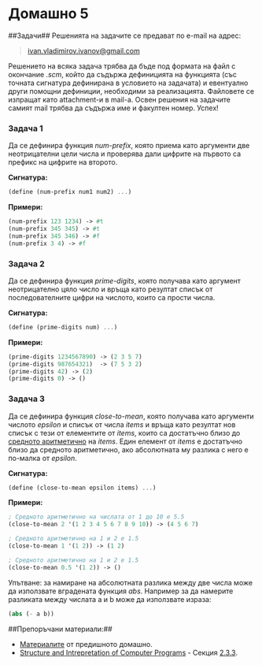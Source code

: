 Домашно 5
===========

##Задачи##
Решенията на задачите се предават по e-mail на адрес:

> ivan.vladimirov.ivanov@gmail.com

Решението на всяка задача трябва да бъде под формата на файл с окончание *.scm*, който да съдържа дефиницията на функцията (със точната сигнатура дефинирана в условието на задачата) и евентуално други помощни дефиниции, необходими за реализацията. Файловете се изпращат като attachment-и в mail-a. Освен решения на задачите самият mail трябва да съдържа име и факултен номер. Успех!


### Задача 1 ###
Да се дефинира функция *num-prefix*, която приема като аргументи две неотрицателни цели числа и проверява дали цифрите на първото са префикс на цифрите на второто.

**Сигнатура:**
```scheme
(define (num-prefix num1 num2) ...)
```

**Примери:**
```scheme
(num-prefix 123 1234) -> #t
(num-prefix 345 345) -> #t
(num-prefix 345 346) -> #f
(num-prefix 3 4) -> #f
```

### Задача 2 ###
Да се дефинира функция *prime-digits*, която получава като аргумент неотрицателно цяло число и връща като резултат списък от последователните цифри на числото, които са прости числа.

**Сигнатура:**
```scheme
(define (prime-digits num) ...)
```

**Примери:**
```scheme
(prime-digits 1234567890) -> (2 3 5 7)
(prime-digits 987654321)  -> (7 5 3 2)
(prime-digits 42) -> (2)
(prime-digits 0) -> ()
```

### Задача 3 ###
Да се дефинира функция *close-to-mean*, която получава като аргументи числото *epsilon* и списък от числа *items* и връща като резултат нов списък с тези от елементите от *items*, които са достатъчно близо до [средното аритметично](http://bg.wikipedia.org/wiki/%D0%A1%D1%80%D0%B5%D0%B4%D0%BD%D0%BE_%D0%B0%D1%80%D0%B8%D1%82%D0%BC%D0%B5%D1%82%D0%B8%D1%87%D0%BD%D0%BE) на *items*. Един елемент от *items* е достатъчно близо да средното аритметично, ако абсолютната му разлика с него е по-малка от *epsilon*.

**Сигнатура:**
```scheme
(define (close-to-mean epsilon items) ...)
```

**Примери:**
```scheme
; Средното аритметично на числата от 1 до 10 е 5.5
(close-to-mean 2 '(1 2 3 4 5 6 7 8 9 10)) -> (4 5 6 7)

; Средното аритметично на 1 и 2 е 1.5
(close-to-mean 1 '(1 2)) -> (1 2)

; Средното аритметично на 1 и 2 е 1.5
(close-to-mean 0.5 '(1 2)) -> ()
```

Упътване: за намиране на абсолютната разлика между две числа може да използвате вградената функция *abs*. Например за да намерите разликата между числата a и b може да използвате израза:

```scheme
(abs (- a b))
```

##Препоръчани материали:##

* [Материалите](https://github.com/IvanIvanov/fp2013/blob/master/lab1/homework4/README.md#%D0%9F%D1%80%D0%B5%D0%BF%D0%BE%D1%80%D1%8A%D1%87%D0%B0%D0%BD%D0%B8-%D0%BC%D0%B0%D1%82%D0%B5%D1%80%D0%B8%D0%B0%D0%BB%D0%B8) от предишното домашно.
* [Structure and Intrepretation of Computer Programs](http://mitpress.mit.edu/sicp/full-text/book/book.html) - Секция [2.3.3](http://mitpress.mit.edu/sicp/full-text/book/book-Z-H-16.html#%_sec_2.3.3).

